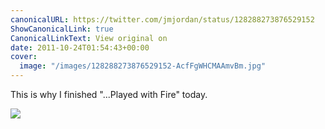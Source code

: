 ```yaml
---
canonicalURL: https://twitter.com/jmjordan/status/128288273876529152
ShowCanonicalLink: true
CanonicalLinkText: View original on
date: 2011-10-24T01:54:43+00:00
cover:
  image: "/images/128288273876529152-AcfFgWHCMAAmvBm.jpg"
---
```

This is why I finished "...Played with Fire" today.

![](/images/128288273876529152-AcfFgWHCMAAmvBm.jpg)